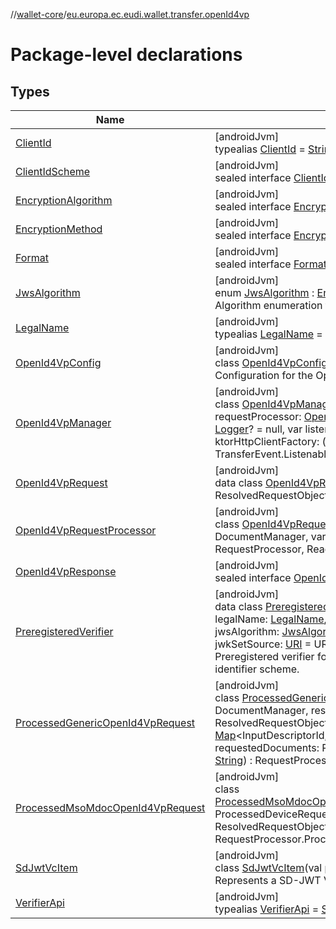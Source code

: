 //[wallet-core](../../index.md)/[eu.europa.ec.eudi.wallet.transfer.openId4vp](index.md)

# Package-level declarations

## Types

| Name | Summary |
|---|---|
| [ClientId](-client-id/index.md) | [androidJvm]<br>typealias [ClientId](-client-id/index.md) = [String](https://kotlinlang.org/api/latest/jvm/stdlib/kotlin-stdlib/kotlin/-string/index.html) |
| [ClientIdScheme](-client-id-scheme/index.md) | [androidJvm]<br>sealed interface [ClientIdScheme](-client-id-scheme/index.md) |
| [EncryptionAlgorithm](-encryption-algorithm/index.md) | [androidJvm]<br>sealed interface [EncryptionAlgorithm](-encryption-algorithm/index.md) |
| [EncryptionMethod](-encryption-method/index.md) | [androidJvm]<br>sealed interface [EncryptionMethod](-encryption-method/index.md) |
| [Format](-format/index.md) | [androidJvm]<br>sealed interface [Format](-format/index.md) |
| [JwsAlgorithm](-jws-algorithm/index.md) | [androidJvm]<br>enum [JwsAlgorithm](-jws-algorithm/index.md) : [Enum](https://kotlinlang.org/api/latest/jvm/stdlib/kotlin-stdlib/kotlin/-enum/index.html)&lt;[JwsAlgorithm](-jws-algorithm/index.md)&gt; <br>Algorithm enumeration for [PreregisteredVerifier.jwsAlgorithm](-preregistered-verifier/jws-algorithm.md) |
| [LegalName](-legal-name/index.md) | [androidJvm]<br>typealias [LegalName](-legal-name/index.md) = [String](https://kotlinlang.org/api/latest/jvm/stdlib/kotlin-stdlib/kotlin/-string/index.html) |
| [OpenId4VpConfig](-open-id4-vp-config/index.md) | [androidJvm]<br>class [OpenId4VpConfig](-open-id4-vp-config/index.md)<br>Configuration for the OpenId4Vp transfer. |
| [OpenId4VpManager](-open-id4-vp-manager/index.md) | [androidJvm]<br>class [OpenId4VpManager](-open-id4-vp-manager/index.md)(val config: [OpenId4VpConfig](-open-id4-vp-config/index.md), val requestProcessor: [OpenId4VpRequestProcessor](-open-id4-vp-request-processor/index.md), var logger: [Logger](../eu.europa.ec.eudi.wallet.logging/-logger/index.md)? = null, var listenersExecutor: [Executor](https://developer.android.com/reference/kotlin/java/util/concurrent/Executor.html)? = null, val ktorHttpClientFactory: () -&gt; HttpClient? = null) : TransferEvent.Listenable, ReaderTrustStoreAware |
| [OpenId4VpRequest](-open-id4-vp-request/index.md) | [androidJvm]<br>data class [OpenId4VpRequest](-open-id4-vp-request/index.md)(val resolvedRequestObject: ResolvedRequestObject) : Request |
| [OpenId4VpRequestProcessor](-open-id4-vp-request-processor/index.md) | [androidJvm]<br>class [OpenId4VpRequestProcessor](-open-id4-vp-request-processor/index.md)(documentManager: DocumentManager, var readerTrustStore: ReaderTrustStore?) : RequestProcessor, ReaderTrustStoreAware |
| [OpenId4VpResponse](-open-id4-vp-response/index.md) | [androidJvm]<br>sealed interface [OpenId4VpResponse](-open-id4-vp-response/index.md) : Response |
| [PreregisteredVerifier](-preregistered-verifier/index.md) | [androidJvm]<br>data class [PreregisteredVerifier](-preregistered-verifier/index.md)(var clientId: [ClientId](-client-id/index.md), var legalName: [LegalName](-legal-name/index.md), var verifierApi: [VerifierApi](-verifier-api/index.md), var jwsAlgorithm: [JwsAlgorithm](-jws-algorithm/index.md) = JwsAlgorithm.ES256, var jwkSetSource: [URI](https://developer.android.com/reference/kotlin/java/net/URI.html) = URI(&quot;$verifierApi/wallet/public-keys.json&quot;))<br>Preregistered verifier for the [ClientIdScheme.Preregistered](-client-id-scheme/-preregistered/index.md) client identifier scheme. |
| [ProcessedGenericOpenId4VpRequest](-processed-generic-open-id4-vp-request/index.md) | [androidJvm]<br>class [ProcessedGenericOpenId4VpRequest](-processed-generic-open-id4-vp-request/index.md)(documentManager: DocumentManager, resolvedRequestObject: ResolvedRequestObject, inputDescriptorMap: [Map](https://kotlinlang.org/api/latest/jvm/stdlib/kotlin-stdlib/kotlin.collections/-map/index.html)&lt;InputDescriptorId, [List](https://kotlinlang.org/api/latest/jvm/stdlib/kotlin-stdlib/kotlin.collections/-list/index.html)&lt;DocumentId&gt;&gt;, requestedDocuments: RequestedDocuments, val msoMdocNonce: [String](https://kotlinlang.org/api/latest/jvm/stdlib/kotlin-stdlib/kotlin/-string/index.html)) : RequestProcessor.ProcessedRequest.Success |
| [ProcessedMsoMdocOpenId4VpRequest](-processed-mso-mdoc-open-id4-vp-request/index.md) | [androidJvm]<br>class [ProcessedMsoMdocOpenId4VpRequest](-processed-mso-mdoc-open-id4-vp-request/index.md)(processedDeviceRequest: ProcessedDeviceRequest, resolvedRequestObject: ResolvedRequestObject, val msoMdocNonce: [String](https://kotlinlang.org/api/latest/jvm/stdlib/kotlin-stdlib/kotlin/-string/index.html)) : RequestProcessor.ProcessedRequest.Success |
| [SdJwtVcItem](-sd-jwt-vc-item/index.md) | [androidJvm]<br>class [SdJwtVcItem](-sd-jwt-vc-item/index.md)(val path: [List](https://kotlinlang.org/api/latest/jvm/stdlib/kotlin-stdlib/kotlin.collections/-list/index.html)&lt;[String](https://kotlinlang.org/api/latest/jvm/stdlib/kotlin-stdlib/kotlin/-string/index.html)&gt;) : DocItem<br>Represents a SD-JWT VC item. |
| [VerifierApi](-verifier-api/index.md) | [androidJvm]<br>typealias [VerifierApi](-verifier-api/index.md) = [String](https://kotlinlang.org/api/latest/jvm/stdlib/kotlin-stdlib/kotlin/-string/index.html) |
